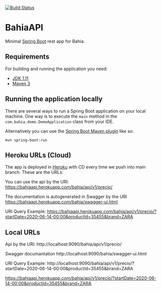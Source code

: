 [![Build Status](https://travis-ci.com/SebaLG/bahiaAPI.svg?branch=main)](https://travis-ci.com/SebaLG/bahiaAPI)

# BahiaAPI

Minimal [Spring Boot](http://projects.spring.io/spring-boot/) rest app for Bahia.

## Requirements

For building and running the application you need:

- [JDK 1.11](https://www.oracle.com/java/technologies/javase-jdk11-downloads.html)
- [Maven 3](https://maven.apache.org)

## Running the application locally

There are several ways to run a Spring Boot application on your local machine. One way is to execute the `main` method in the `com.bahia.demo.DemoApplication` class from your IDE.

Alternatively you can use the [Spring Boot Maven plugin](https://docs.spring.io/spring-boot/docs/current/reference/html/build-tool-plugins-maven-plugin.html) like so:

```shell
mvn spring-boot:run
```

## Heroku URLs (Cloud)

The app is deployed in [Heroku](https://dashboard.heroku.com/) with CD every time we push into main branch. These are the URLs:

You can use the api by the URI: https://bahiaapi.herokuapp.com/bahia/api/v1/precio/

The documentation is autogenerated in Swagger by the URI https://bahiaapi.herokuapp.com/bahia/swagger-ui.html

URI Query Example: https://bahiaapi.herokuapp.com/bahia/api/v1/precio/?startDate=2020-06-14-00:00&productId=35455&brand=ZARA



## Local URLs

Api by the URI: http://localhost:9090/bahia/api/v1/precio/

Swagger documantation http://localhost:9090/bahia/swagger-ui.html

URI Query Example: http://localhost:9090/bahia/api/v1/precio/?startDate=2020-06-14-00:00&productId=35455&brand=ZARA


https://bahiaapi.herokuapp.com/bahia/api/v1/precio/?startDate=2020-06-14-00:00&productId=35455&brand=ZARA

